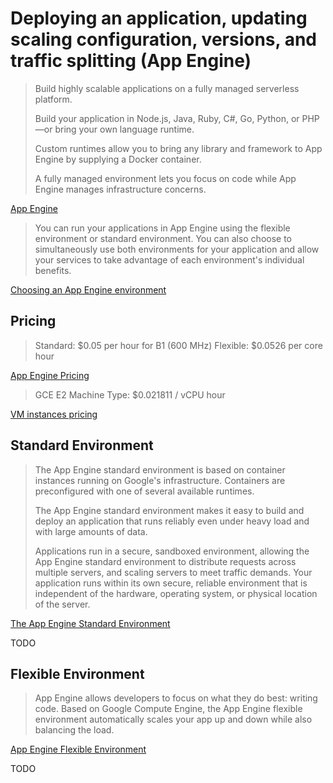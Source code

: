 # Deploying an application, updating scaling configuration, versions, and traffic splitting (App Engine)

> Build highly scalable applications on a fully managed serverless platform.
>
> Build your application in Node.js, Java, Ruby, C#, Go, Python, or PHP—or bring your own language runtime.
>
> Custom runtimes allow you to bring any library and framework to App Engine by supplying a Docker container.
>
> A fully managed environment lets you focus on code while App Engine manages infrastructure concerns.

[App Engine](https://cloud.google.com/appengine)

> You can run your applications in App Engine using the flexible environment or standard environment. You can also choose to simultaneously use both environments for your application and allow your services to take advantage of each environment's individual benefits.

[Choosing an App Engine environment](https://cloud.google.com/appengine/docs/the-appengine-environments)

## Pricing

> Standard: $0.05 per hour for B1 (600 MHz)
> Flexible: $0.0526 per core hour

[App Engine Pricing](https://cloud.google.com/appengine/pricing)

> GCE E2 Machine Type: $0.021811 / vCPU hour

[VM instances pricing](https://cloud.google.com/compute/vm-instance-pricing)

## Standard Environment

> The App Engine standard environment is based on container instances running on Google's infrastructure. Containers are preconfigured with one of several available runtimes.
>
> The App Engine standard environment makes it easy to build and deploy an application that runs reliably even under heavy load and with large amounts of data.
>
> Applications run in a secure, sandboxed environment, allowing the App Engine standard environment to distribute requests across multiple servers, and scaling servers to meet traffic demands. Your application runs within its own secure, reliable environment that is independent of the hardware, operating system, or physical location of the server.

[The App Engine Standard Environment](https://cloud.google.com/appengine/docs/standard)

TODO

## Flexible Environment

> App Engine allows developers to focus on what they do best: writing code. Based on Google Compute Engine, the App Engine flexible environment automatically scales your app up and down while also balancing the load.

[App Engine Flexible Environment](https://cloud.google.com/appengine/docs/flexible)

TODO
